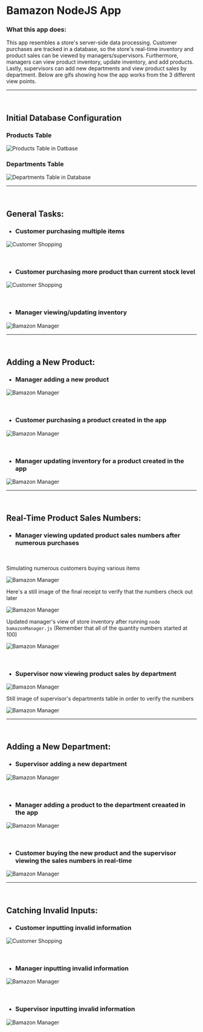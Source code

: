 # Bamazon NodeJS App

### What this app does:
This app resembles a store's server-side data processing. Customer purchases are tracked in a database, so the store's real-time inventory and product sales can be viewed by managers/supervisors. Furthermore, managers can view product inventory, update inventory, and add products. Lastly, supervisors can add new departments and view product sales by department. Below are gifs showing how the app works from the 3 different view points.

------------

&nbsp;

## Initial Database Configuration 

### Products Table 

![Products Table in Datbase](./images/fresh-products-table.png)

### Departments Table 

![Departments Table in Database](./images/fresh-departments-table.png)

---------

&nbsp;
&nbsp;

## General Tasks: 

- ### Customer purchasing multiple items

![Customer Shopping](./images/customer-base.gif)

&nbsp;

- ### Customer purchasing more product than current stock level

![Customer Shopping](./images/customer-out.gif)

&nbsp;

- ### Manager viewing/updating inventory

![Bamazon Manager](./images/manager-low-add.gif)

--------- 

&nbsp;
&nbsp;

## Adding a New Product: 

- ### Manager adding a new product

![Bamazon Manager](./images/manager-add-product.gif)

&nbsp;

- ### Customer purchasing a product created in the app

![Bamazon Manager](./images/customer-new-product.gif)

&nbsp;

- ### Manager updating inventory for a product created in the app

![Bamazon Manager](./images/manager-updating-new-product.gif)

--------- 

&nbsp;
&nbsp;

## Real-Time Product Sales Numbers: 

- ### Manager viewing updated product sales numbers after numerous purchases
&nbsp;

Simulating numerous customers buying various items

![Bamazon Manager](./images/customer-shopping-spree.gif)

Here's a still image of the final receipt to verify that the numbers check out later

![Bamazon Manager](./images/shopping-spree-receipt.png)

Updated manager's view of store inventory after running `node bamazonManager.js` (Remember that all of the quantity numbers started at 100)

![Bamazon Manager](./images/updated-product-sales.png)

&nbsp;

- ### Supervisor now viewing product sales by department

![Bamazon Manager](./images/supervisor-base.gif)

Still image of supervisor's departments table in order to verify the numbers

![Bamazon Manager](./images/dept-totals.png)

--------- 

&nbsp;
&nbsp;

## Adding a New Department: 

- ### Supervisor adding a new department

![Bamazon Manager](./images/supervisor-new-dept.gif)

&nbsp;

- ### Manager adding a product to the department creaated in the app

![Bamazon Manager](./images/manager-add-product-new-dept.gif)

&nbsp;

- ### Customer buying the new product and the supervisor viewing the sales numbers in real-time

![Bamazon Manager](./images/customer-to-supe-flow.gif)

--------- 

&nbsp;
&nbsp;

## Catching Invalid Inputs:

- ### Customer inputting invalid information

![Customer Shopping](./images/customer-invalid.gif)

&nbsp;

- ### Manager inputting invalid information

![Bamazon Manager](./images/manager-invalid.gif)

&nbsp;

- ### Supervisor inputting invalid information

![Bamazon Manager](./images/supervisor-invalid.gif)
